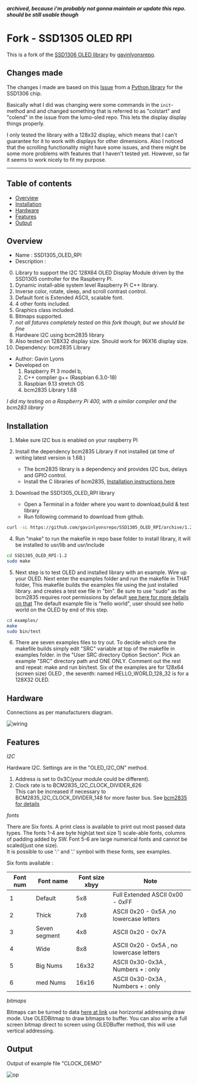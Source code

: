 ***archived, because i'm probably not gonna maintain or update this repo. should be still usable though***

# Fork - SSD1305 OLED RPI

This is a fork of the [SSD1306 OLED library](https://github.com/gavinlyonsrepo/SSD1306_OLED_RPI) by [gavinlyonsrepo](https://github.com/gavinlyonsrepo).

## Changes made

The changes I made are based on this [Issue](https://github.com/rm-hull/luma.oled/issues/309) from a [Python library](https://github.com/rm-hull/luma.oled) for the SSD1306 chip.

Basically what I did was changing were some commands in the `init`-method and and changed something that is referred to as "colstart" and "colend" in the issue from the lumo-oled repo. This lets the display display things properly. 

I only tested the library with a 128x32 display, which means that I can't guarantee for it to work with displays for other dimensions. Also I noticed that the scrolling functionality might have some issues, and there might be some more problems with features that I haven't tested yet. However, so far it seems to work nicely to fit my purpose.



---


Table of contents
---------------------------

  * [Overview](#overview)
  * [Installation](#installation)
  * [Hardware](#hardware)
  * [Features](#features)
  * [Output](#output)


Overview
--------------------
* Name : SSD1305_OLED_RPI
* Description :

0. Library to support the I2C 128X64 OLED Display Module
   driven by the SSD1305 controller for the Raspberry PI.
1. Dynamic install-able system level Raspberry Pi C++ library.
2. Inverse color, rotate, sleep, and scroll contrast control.
3. Default font is Extended ASCII, scalable font.
4. 4 other fonts included.
5. Graphics class included.
6. Bitmaps supported.
100. *not all fatures completely tested on this fork though, but we should be fine*
7. Hardware I2C using bcm2835 library
8. Also tested on 128X32 display size. Should work for 96X16 display size.
9. Dependency: bcm2835 Library

* Author: Gavin Lyons
* Developed on 
	1. Raspberry PI 3 model b, 
	2. C++ complier g++ (Raspbian 6.3.0-18)
	3. Raspbian 9.13 stretch OS
	4. bcm2835 Library 1.68 

*I did my testing on a Raspberry Pi 400, with a similar compiler and the bcm283 library*


Installation
------------------------------

1. Make sure I2C bus is enabled on your raspberry PI

2. Install the dependency bcm2835 Library if not installed (at time of writing latest version is 1.68.)
	* The bcm2835 library is a dependency and provides I2C bus, delays and GPIO control.
	* Install the C libraries of bcm2835, [Installation instructions here](http://www.airspayce.com/mikem/bcm2835/)

3. Download the SSD1305_OLED_RPI library 
	* Open a Terminal in a folder where you want to download,build & test library
	* Run following command to download from github.
   
```sh
curl -sL https://github.com/gavinlyonsrepo/SSD1305_OLED_RPI/archive/1.2.tar.gz | tar xz
```

4. Run "make" to run the makefile in repo base folder to install library, it will be 
    installed to usr/lib and usr/include
    
```sh
cd SSD1305_OLED_RPI-1.2
sudo make
```

5. Next step is to test OLED and installed library with an example.
Wire up your OLED. Next enter the examples folder and run the makefile in THAT folder, 
This makefile builds the examples file using the just installed library.
and creates a test exe file in "bin". Be sure to use "sudo" as the bcm2835 requires root permissions by default [ see here for more details on that](http://www.airspayce.com/mikem/bcm2835/) 
The default example file is "hello world",  user should see hello world on the OLED
by end of this step.

```sh
cd examples/
make
sudo bin/test
```

6. There are seven examples files to try out. 
To decide which one the makefile builds simply edit "SRC" variable at top of the makefile in examples folder.
in the "User SRC directory Option Section". Pick an example "SRC" directory path and ONE ONLY.
Comment out the rest and repeat: make and run bin/test.
Six of the examples are for 128x64 (screen size) OLED , the seventh: named HELLO_WORLD_128_32 is for a 128X32 OLED.


Hardware
----------------------------

Connections as per manufacturers diagram.

![ wiring ](https://github.com/gavinlyonsrepo/SSD1305_OLED_RPI/blob/main/extras/image/wiring.jpg)

Features
-------------------------

*I2C*

Hardware I2C.
Settings are in the "OLED_I2C_ON" method.

1. Address is set to 0x3C(your module could be different).
2. Clock rate is to BCM2835_I2C_CLOCK_DIVIDER_626   
	This can be increased if necessary to BCM2835_I2C_CLOCK_DIVIDER_148
	for more faster bus. See [bcm2835 for details](http://www.airspayce.com/mikem/bcm2835/) 


*fonts*

There are Six fonts.
A print class is available to print out most passed data types.
The fonts 1-4 are byte high(at text size 1) scale-able fonts, columns of padding added by SW.
Font 5-6 are large numerical fonts and cannot be scaled(just one size).  
It is possible to use ':' and '.' symbol with these fonts, see examples.

Six fonts available : 

| Font num | Font name | Font size xbyy |  Note |
| ------ | ------ | ------ | ------ |  
| 1 | Default | 5x8 | Full Extended ASCII 0x00 - 0xFF |
| 2 | Thick   | 7x8 | ASCII  0x20 - 0x5A  ,no lowercase letters |
| 3 | Seven segment | 4x8 | ASCII  0x20 - 0x7A |
| 4 | Wide | 8x8 | ASCII 0x20 - 0x5A , no lowercase letters |
| 5 | Big Nums | 16x32 | ASCII 0x30-0x3A , Numbers + : only |
| 6 | med Nums | 16x16 | ASCII 0x30-0x3A , Numbers + : only |

*bitmaps*

Bitmaps can be turned to data [here at link]( https://javl.github.io/image2cpp/) use horizontal addressing draw mode.
Use OLEDBitmap to draw bitmaps to buffer.
You can also write a full screen bitmap direct to screen using OLEDBuffer method, this will use vertical addressing.


Output
--------------------------------

Output of example file "CLOCK_DEMO"

![ op ](https://github.com/gavinlyonsrepo/SSD1305_OLED_RPI/blob/main/extras/image/output.jpg)
